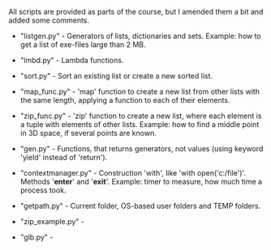 All scripts are provided as parts of the course, but I amended them a bit and added some comments.

- "listgen.py" - Generators of lists, dictionaries and sets. Example: how to get a list of exe-files large than 2 MB.
- "lmbd.py" - Lambda functions.
- "sort.py" - Sort an existing list or create a new sorted list.
- "map_func.py" - 'map' function to create a new list from other lists with the same length, applying a function to each of their elements.
- "zip_func.py" - 'zip' function to create a new list, where each element is a tuple with elements of other lists. Example: how to find a middle point in 3D space, if several points are known.
- "gen.py" - Functions, that returns generators, not values (using keyword 'yield' instead of 'return').
- "contextmanager.py" - Construction 'with', like 'with open('c:/file')'. Methods '__enter__' and '__exit__'. Example: timer to measure, how much time a process took.

- "getpath.py" - Current folder, OS-based user folders and TEMP folders.
- "zip_example.py" - 
- "glb.py" - 

